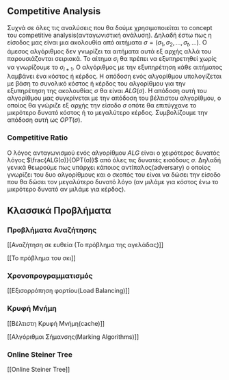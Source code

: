 ## Competitive Analysis

Συχνά σε όλες τις αναλύσεις που θα δούμε χρησιμοποιείται τo concept του competitive analysis(ανταγωνιστική ανάλυση).   Δηλαδή έστω πως η είσοδος μας είναι μια ακολουθία από αιτήματα $σ=(σ_1,σ_2,...,σ_t, ...)$. Ο άμεσος αλγόριθμος δεν γνωρίζει τα αιτήματα αυτά εξ αρχής αλλά του παρουσιάζονται σειριακά. Το αίτημα $σ_{i}$ θα πρέπει να εξυπηρετηθεί χωρίς να γνωρίζουμε το $σ_{i+1}$. O αλγόριθμος με την εξυπηρέτηση κάθε αιτήματος λαμβάνει ένα κόστος ή κέρδος. Η απόδοση ενός αλγορίθμου υπολογίζεται με βάση το συνολικό κόστος ή κέρδος του αλγορίθμου για την εξυπηρέτηση της ακολουθίας $σ$ θα είναι $ALG(σ)$. Η απόδοση αυτή του αλγορίθμου μας συγκρίνεται με την απόδοση του βέλτιστου αλγορίθμου,  ο οποίος θα γνώριζε εξ αρχής την είσοδο $σ$ οπότε θα επιτύγχανε το μικρότερο δυνατό κόστος ή το μεγαλύτερο κέρδος. Συμβολίζουμε την απόδοση αυτή ως $OPT(\sigma)$. 

### Competitive Ratio

Ο λόγος ανταγωνισμού ενός αλγορίθμου $ALG$ είναι ο χειρότερος δυνατός λόγος $\frac{ALG(σ)}{OPT(σ)}$ από όλες τις δυνατές εισόδους $\sigma$. Δηλαδή γενικά θεωρούμε πως υπάρχει κάποιος αντίπαλος(adversary) ο οποίος γνωρίζει του δυο αλγορίθμους και ο σκοπός του είναι να δώσει την είσοδο που θα δώσει τον μεγαλύτερο δυνατό λόγο (αν μιλάμε για κόστος ένω το μικρότερο δυνατό αν μιλάμε για κέρδος).

## Kλασσικά Προβλήματα

### Προβλήματα Αναζήτησης

[[Αναζήτηση σε ευθεία (Το πρόβλημα της αγελάδας)]]

[[Το πρόβλημα του σκι]]

### Χρονοπρογραμματισμός

[[Εξισορρόπηση φορτίου(Load Balancing)]]

### Κρυφή Μνήμη

[[Βέλτιστη Κρυφή Μνήμη(cache)]]

[[Αλγόριθμοι Σήμανσης(Marking Algorithms)]]

### Online Steiner Tree

[[Online Steiner Tree]]
